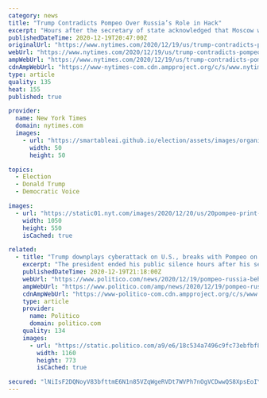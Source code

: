 ```yaml
---
category: news
title: "Trump Contradicts Pompeo Over Russia’s Role in Hack"
excerpt: "Hours after the secretary of state acknowledged that Moscow was behind the vast cybersecurity breach, the president suggested it might have been China and downplayed the severity of the attack."
publishedDateTime: 2020-12-19T20:47:00Z
originalUrl: "https://www.nytimes.com/2020/12/19/us/trump-contradicts-pompeo-over-russias-role-in-hack.html"
webUrl: "https://www.nytimes.com/2020/12/19/us/trump-contradicts-pompeo-over-russias-role-in-hack.html"
ampWebUrl: "https://www.nytimes.com/2020/12/19/us/trump-contradicts-pompeo-over-russias-role-in-hack.amp.html"
cdnAmpWebUrl: "https://www-nytimes-com.cdn.ampproject.org/c/s/www.nytimes.com/2020/12/19/us/trump-contradicts-pompeo-over-russias-role-in-hack.amp.html"
type: article
quality: 135
heat: 155
published: true

provider:
  name: New York Times
  domain: nytimes.com
  images:
    - url: "https://smartableai.github.io/election/assets/images/organizations/nytimes.com-50x50.jpg"
      width: 50
      height: 50

topics:
  - Election
  - Donald Trump
  - Democratic Voice

images:
  - url: "https://static01.nyt.com/images/2020/12/20/us/20pompeo-print-sub/19pompeo-facebookJumbo-v2.jpg"
    width: 1050
    height: 550
    isCached: true

related:
  - title: "Trump downplays cyberattack on U.S., breaks with Pompeo on Russia's role"
    excerpt: "The president ended his public silence hours after his secretary of State pinned the blame on the U.S. adversary."
    publishedDateTime: 2020-12-19T21:18:00Z
    webUrl: "https://www.politico.com/news/2020/12/19/pompeo-russia-behind-cyberhack-of-us-agencies-448625"
    ampWebUrl: "https://www.politico.com/amp/news/2020/12/19/pompeo-russia-behind-cyberhack-of-us-agencies-448625"
    cdnAmpWebUrl: "https://www-politico-com.cdn.ampproject.org/c/s/www.politico.com/amp/news/2020/12/19/pompeo-russia-behind-cyberhack-of-us-agencies-448625"
    type: article
    provider:
      name: Politico
      domain: politico.com
    quality: 134
    images:
      - url: "https://static.politico.com/a9/e6/18c534a7496c9fc73ebfbf8c2c1c/201216-mike-pompeo-gty-773.jpg"
        width: 1160
        height: 773
        isCached: true

secured: "lNiIsF2DQNoyV83bfttmE6N1n85VZqWgeRVDt7WVPh7nOgVCDwwQS8XpsEoIYYMCE9xuzKSpbg48QdTiBe0zdYvqC2nhN6lP3uLzdURkRzyPLlsmjlAceNJo7WLdfnvGecXE/c7QwwY+HkAfL1Ldsbe0tI2Ce3Xy5TtlFVPkFfOHSFJ6TcXjZv+As3EZIrGAwONXw3F94259rojT3M4H5tlvfgufEvzpMmHr3YNQuaUXLdB5cT8RYhYgCNiIf88obFnr8znrrsQ9CBsOhthuijV1zfuO4bQJ6PxDFuodYCE99RXtd3y7RM/z9r2e81uo7j3MKJSmpfqj4lCJ4QdxT6jKYQFcQCxQl734jH4hb2g=;0xCbF8Zvth7O+VDrHHLwYQ=="
---
```


